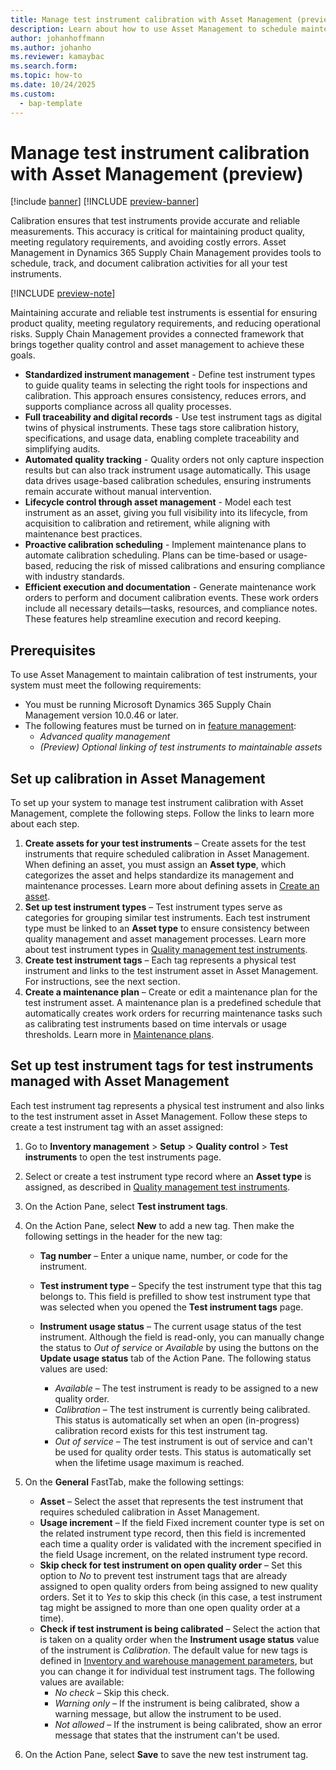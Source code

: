 ```yaml
---
title: Manage test instrument calibration with Asset Management (preview)
description: Learn about how to use Asset Management to schedule maintenance plans for test instruments used in quality management.
author: johanhoffmann
ms.author: johanho
ms.reviewer: kamaybac
ms.search.form:
ms.topic: how-to
ms.date: 10/24/2025
ms.custom: 
  - bap-template
---
```


# Manage test instrument calibration with Asset Management (preview)

[!include [banner](../../includes/banner.md)]
[!INCLUDE [preview-banner](~/../shared-content/shared/preview-includes/preview-banner.md)]
<!-- KFM: Preview until further notice -->

Calibration ensures that test instruments provide accurate and reliable measurements. This accuracy is critical for maintaining product quality, meeting regulatory requirements, and avoiding costly errors. Asset Management in Dynamics 365 Supply Chain Management provides tools to schedule, track, and document calibration activities for all your test instruments.

[!INCLUDE [preview-note](~/../shared-content/shared/preview-includes/preview-note-d365.md)]

Maintaining accurate and reliable test instruments is essential for ensuring product quality, meeting regulatory requirements, and reducing operational risks. Supply Chain Management provides a connected framework that brings together quality control and asset management to achieve these goals.

- **Standardized instrument management** - Define test instrument types to guide quality teams in selecting the right tools for inspections and calibration. This approach ensures consistency, reduces errors, and supports compliance across all quality processes.
- **Full traceability and digital records** - Use test instrument tags as digital twins of physical instruments. These tags store calibration history, specifications, and usage data, enabling complete traceability and simplifying audits.
- **Automated quality tracking** - Quality orders not only capture inspection results but can also track instrument usage automatically. This usage data drives usage-based calibration schedules, ensuring instruments remain accurate without manual intervention.
- **Lifecycle control through asset management** - Model each test instrument as an asset, giving you full visibility into its lifecycle, from acquisition to calibration and retirement, while aligning with maintenance best practices.
- **Proactive calibration scheduling** - Implement maintenance plans to automate calibration scheduling. Plans can be time-based or usage-based, reducing the risk of missed calibrations and ensuring compliance with industry standards.
- **Efficient execution and documentation** - Generate maintenance work orders to perform and document calibration events. These work orders include all necessary details—tasks, resources, and compliance notes. These features help streamline execution and record keeping.

## Prerequisites

To use Asset Management to maintain calibration of test instruments, your system must meet the following requirements:

- You must be running Microsoft Dynamics 365 Supply Chain Management version 10.0.46 or later.
- The following features must be turned on in [feature management](../../../fin-ops-core/fin-ops/get-started/feature-management/feature-management-overview.md):
    - *Advanced quality management*
    - *(Preview) Optional linking of test instruments to maintainable assets*

## Set up calibration in Asset Management

To set up your system to manage test instrument calibration with Asset Management, complete the following steps. Follow the links to learn more about each step.

1. **Create assets for your test instruments** – Create assets for the test instruments that require scheduled calibration in Asset Management. When defining an asset, you must assign an **Asset type**, which categorizes the asset and helps standardize its management and maintenance processes. Learn more about defining assets in [Create an asset](../objects/create-an-object.md).
1. **Set up test instrument types** – Test instrument types serve as categories for grouping similar test instruments. Each test instrument type must be linked to an **Asset type** to ensure consistency between quality management and asset management processes. Learn more about test instrument types in [Quality management test instruments](../../inventory/quality-test-instruments.md).
1. **Create test instrument tags** – Each tag represents a physical test instrument and links to the test instrument asset in Asset Management. For instructions, see the next section.
1. **Create a maintenance plan** – Create or edit a maintenance plan for the test instrument asset. A maintenance plan is a predefined schedule that automatically creates work orders for recurring maintenance tasks such as calibrating test instruments based on time intervals or usage thresholds. Learn more in [Maintenance plans](maintenance-plans.md).

## Set up test instrument tags for test instruments managed with Asset Management

Each test instrument tag represents a physical test instrument and also links to the test instrument asset in Asset Management. Follow these steps to create a test instrument tag with an asset assigned:

1. Go to **Inventory management** \> **Setup** \> **Quality control** \> **Test instruments** to open the test instruments page.
1. Select or create a test instrument type record where an **Asset type** is assigned, as described in [Quality management test instruments](../../inventory/quality-test-instruments.md).
1. On the Action Pane, select **Test instrument tags**.
1. On the Action Pane, select **New** to add a new tag. Then make the following settings in the header for the new tag:
    - **Tag number** – Enter a unique name, number, or code for the instrument.
    - **Test instrument type** – Specify the test instrument type that this tag belongs to. This field is prefilled to show test instrument type that was selected when you opened the **Test instrument tags** page.
    - **Instrument usage status** – The current usage status of the test instrument. Although the field is read-only, you can manually change the status to *Out of service* or *Available* by using the buttons on the **Update usage status** tab of the Action Pane. The following status values are used:

        - *Available* – The test instrument is ready to be assigned to a new quality order.
        - *Calibration* – The test instrument is currently being calibrated. This status is automatically set when an open (in-progress) calibration record exists for this test instrument tag.
        - *Out of service* – The test instrument is out of service and can't be used for quality order tests. This status is automatically set when the lifetime usage maximum is reached.

1. On the **General** FastTab, make the following settings:
    - **Asset** – Select the asset that represents the test instrument that requires scheduled calibration in Asset Management.
    - **Usage increment** – If the field Fixed increment counter type is set on the related instrument type record, then this field is incremented each time a quality order is validated with the increment specified in the field Usage increment, on the related instrument type record.
    - **Skip check for test instrument on open quality order** – Set this option to *No* to prevent test instrument tags that are already assigned to open quality orders from being assigned to new quality orders. Set it to *Yes* to skip this check (in this case, a test instrument tag might be assigned to more than one open quality order at a time).
    - **Check if test instrument is being calibrated** – Select the action that is taken on a quality order when the **Instrument usage status** value of the instrument is *Calibration*. The default value for new tags is defined in [Inventory and warehouse management parameters](../../inventory/quality-instrument-calibration.md#parameters), but you can change it for individual test instrument tags. The following values are available:
        - *No check* – Skip this check.
        - *Warning only* – If the instrument is being calibrated, show a warning message, but allow the instrument to be used.
        - *Not allowed* – If the instrument is being calibrated, show an error message that states that the instrument can't be used.

1. On the Action Pane, select **Save** to save the new test instrument tag.

